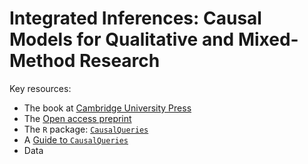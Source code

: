 # Integrated Inferences: Causal Models for Qualitative and Mixed-Method Research

Key resources:

* The book at [Cambridge University Press](https://www.cambridge.org/core/books/integrated-inferences/45B07964AD4718A74CDE3E35A31F26FA)
* The [Open access preprint](https://macartan.github.io/integrated_inferences/)
* The `R` package: [`CausalQueries`](https://integrated-inferences.github.io/CausalQueries/)
* A [Guide to `CausalQueries`](https://integrated-inferences.github.io/guide/)
* Data






